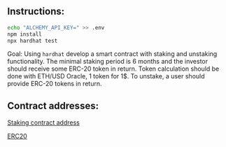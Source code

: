## Instructions:

```bash
echo "ALCHEMY_API_KEY=" >> .env
npm install
npx hardhat test
```

Goal: Using `hardhat` develop a smart contract with staking and unstaking functionality.
The minimal staking period is 6 months and the investor should receive some ERC-20 token in return.
Token calculation should be done with ETH/USD Oracle, 1 token for 1$.
To unstake, a user should provide ERC-20 tokens in return.

## Contract addresses:
[Staking contract address](https://sepolia.etherscan.io/address/)

[ERC20](https://sepolia.etherscan.io/address/)


